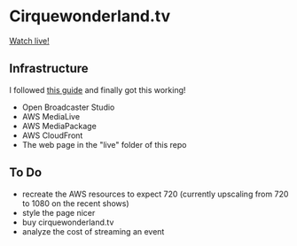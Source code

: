 # Cirquewonderland.tv

[Watch live!](https://cat5inthecradle.github.io/cirquewonderland.tv/live/)

## Infrastructure

I followed [this guide](https://d1.awsstatic.com/awselemental/workflowexamples/Workflow2_Example_OBS_Studio_to_MediaLive_and_MediaPackage.pdf) and finally got this working!

- Open Broadcaster Studio
- AWS MediaLive
- AWS MediaPackage
- AWS CloudFront
- The web page in the "live" folder of this repo

## To Do

- recreate the AWS resources to expect 720 (currently upscaling from 720 to 1080 on the recent shows)
- style the page nicer
- buy cirquewonderland.tv
- analyze the cost of streaming an event
